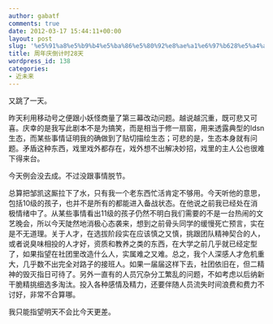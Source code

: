 ```yaml
---
author: gabatf
comments: true
date: 2012-03-17 15:44:11+00:00
layout: post
slug: '%e5%91%a8%e5%b9%b4%e5%ba%86%e5%80%92%e8%ae%a1%e6%97%b628%e5%a4%a9'
title: 周年庆倒计时28天
wordpress_id: 138
categories:
- 近未来
---
```


又跳了一天。




昨天利用移动号之便跟小妖怪商量了第三幕改动问题。越说越沉重，既可悲又可喜。庆幸的是我写此剧本不是为搞笑，而是相当于修一扇窗，用来透露典型的ldsn生态，而某些事情证明我的确做到了贴切描绘生态；可悲的是，生态本身就有问题。矛盾这种东西，戏里戏外都存在，戏外想不出解决妙招，戏里的主人公也很难下得来台。




今天例会没去成。不过没跟事情脱节。




总算把邹凯这厮拉下了水，只有我一个老东西忙活肯定不够用。今天听他的意思，包括10级的孩子，也并不是所有的都能进入备战状态。在他说之前我已经处在消极情绪中了。从某些事情看出11级的孩子仍然不明白我们需要的不是一台热闹的文艺晚会，所以今天陡然地消极心态袭来，想到之前骨头同学的缓慢死亡预言，实在是不无道理。关于人才，在选拔阶段实在应该慎之又慎，挑跟团队精神契合的人，或者说臭味相投的人才好，资质和教养之类的东西，在大学之前几乎就已经定型了，如果指望在社团里改造什么人，实属难之又难。总之，我个人深感人才危机重大，几乎数不出完全对路子的接班人。如果一届届这样下去，社团依旧在，但二精神的毁灭指日可待了。另外一直有的人员冗杂分工繁乱的问题，不如考虑以后纳新干脆精挑细选多淘汰。投入各种感情及精力，还要伴随人员流失时间浪费和费力不讨好，非常不合算哪。




我只能指望明天不会比今天更差。
